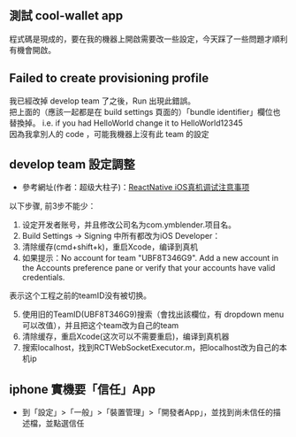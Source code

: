 ## 測試 cool-wallet app
  程式碼是現成的，要在我的機器上開啟需要改一些設定，今天踩了一些問題才順利有機會開啟。

## Failed to create provisioning profile
我已經改掉 develop team 了之後，Run 出現此錯誤。  
把上面的（應該一起都是在 build settings 頁面的）「bundle identifier」欄位也替換掉。 i.e. if you had HelloWorld change it to HelloWorld12345  
因為我拿別人的 code ，可能我機器上沒有此 team 的設定

## develop team 設定調整
 - 參考網址(作者：超级大柱子)：[ReactNative iOS真机调试注意事项](https://www.jianshu.com/p/65692f59063b)

以下步骤, 前3步不能少：
1. 设定开发者账号，并且修改公司名为com.ymblender.项目名。
2. Build Settings -> Signing 中所有都改为iOS Developer：
3. 清除缓存(cmd+shift+k)，重启Xcode，编译到真机
4. 如果提示：No account for team "UBF8T346G9". Add a new account in the Accounts preference pane or verify that your accounts have valid credentials.

表示这个工程之前的teamID没有被切换。

5. 使用旧的TeamID(UBF8T346G9)搜索（會找出該欄位，有 dropdown menu 可以改值），并且把这个team改为自己的team
6. 清除缓存，重启Xcode(这次可以不需要重启)，编译到真机器
7. 搜索localhost，找到RCTWebSocketExecutor.m，把localhost改为自己的本机ip

## iphone 實機要「信任」App
 - 到「設定」>「一般」>「裝置管理」>「開發者App」，並找到尚未信任的描述檔，並點選信任
